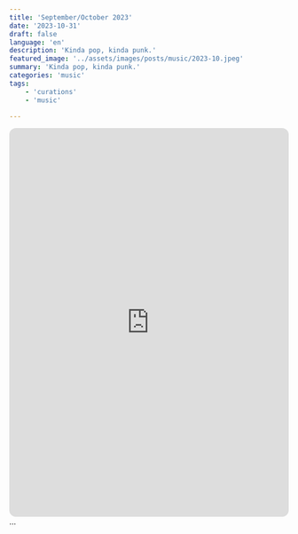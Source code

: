 ```yaml
---
title: 'September/October 2023'
date: '2023-10-31'
draft: false
language: 'en'
description: 'Kinda pop, kinda punk.'
featured_image: '../assets/images/posts/music/2023-10.jpeg'
summary: 'Kinda pop, kinda punk.'
categories: 'music'
tags:
    - 'curations'
    - 'music'

---
```

<!-- @format -->
<iframe
    style="border-radius:12px"
    src="https://open.spotify.com/embed/playlist/7fD6gEqlVHprwCy6ZdGX7n"
    width="100%"
    height="700"
    frameBorder="0"
    allowfullscreen=""
    allow="
        autoplay;
        clipboard-write;
        encrypted-media;
        fullscreen;
        picture-in-picture
        "
    loading="lazy"
    ></iframe>
...
